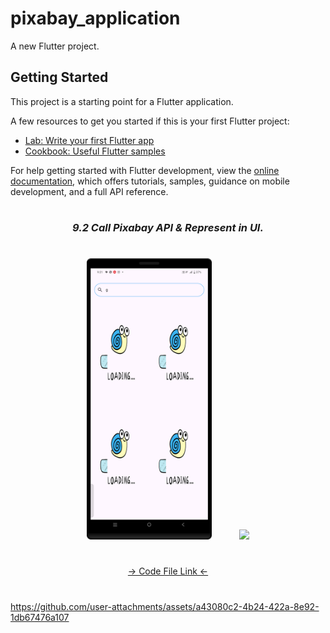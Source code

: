 # pixabay_application

A new Flutter project.

## Getting Started

This project is a starting point for a Flutter application.

A few resources to get you started if this is your first Flutter project:

- [Lab: Write your first Flutter app](https://docs.flutter.dev/get-started/codelab)
- [Cookbook: Useful Flutter samples](https://docs.flutter.dev/cookbook)

For help getting started with Flutter development, view the
[online documentation](https://docs.flutter.dev/), which offers tutorials,
samples, guidance on mobile development, and a full API reference.


###
<h1></h1>
<h3 align="center"><i>9.2 Call Pixabay API & Represent in UI.</i></h3>
<h1></h1>
<div align="center">
<img src="https://github.com/Prafulpatnecha/pixabay_application/blob/master/image.png" height=450px hspace=20>
<img src="https://github.com/Prafulpatnecha/pixabay_application/blob/master/image1.png" height=450px hspace=20>

</div>

<h1></h1>
<div align="center">
<a href="https://github.com/Prafulpatnecha/pixabay_application/tree/master/lib">-> Code File Link <-</a>
</div>
<h1></h1>





https://github.com/user-attachments/assets/a43080c2-4b24-422a-8e92-1db67476a107


